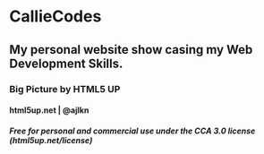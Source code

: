 # CallieCodes

## My personal website show casing my Web Development Skills. 

### Big Picture by HTML5 UP
#### html5up.net | @ajlkn
##### Free for personal and commercial use under the CCA 3.0 license (html5up.net/license)
